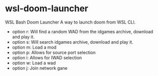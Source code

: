# wsl-doom-launcher
WSL Bash Doom Launcher
A way to launch doom from WSL CLI.

- option r: Will find a random WAD from the idgames archive, download and play it.
- option s: Will search idgames archive, download and play it.
- option m: Load a mod
- option p: Allows for source port selection
- option i: Allows for IWAD selection
- option w: Load a wad
- option j: Join network gane
